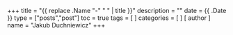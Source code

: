 +++
title = "{{ replace .Name "-" " " | title }}"
description = ""
date = {{ .Date }}
type = ["posts","post"]
toc = true
tags = [
]
categories = [
]
[ author ]
  name = "Jakub Duchniewicz"
+++


[PolyEngine]: https://github.com/PolyEngineTeam/PolyEngine/